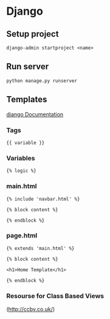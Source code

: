 # Django #

## Setup project ##

`django-admin startproject <name>`

## Run server ##

`python manage.py runserver`

## Templates ##

[django Documentation](https://docs.djangoproject.com/en/4.0/topics/templates/)

### Tags ###

`{{ variable }}`

### Variables ###

`{% logic %}`

### main.html ###

```
{% include 'navbar.html' %}

{% block content %}

{% endblock %}
```

### page.html ###

```
{% extends 'main.html' %}

{% block content %}

<h1>Home Template</h1>

{% endblock %}
```

### Resourse for Class Based Views

(http://ccbv.co.uk/)
